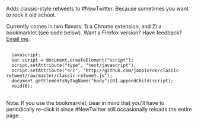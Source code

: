 Adds classic-style retweets to #NewTwitter. Because sometimes you want to rock it old school.

Currently comes in two flavors: 1) a Chrome extension, and 2) a bookmarklet (see code below). Want a Firefox version? Have feedback? <a href="mailto:jonpierce+classic-retweet@gmail.com?subject=Classic Retweet">Email me</a>.

<pre>
<code>
  javascript:
  var script = document.createElement("script");
  script.setAttribute("type", "text/javascript");
  script.setAttribute("src", "http://github.com/jonpierce/classic-retweet/raw/master/classic-retweet.js");
  document.getElementsByTagName("body")[0].appendChild(script);
  void(0);
</code>
</pre>

Note: If you use the bookmarklet, bear in mind that you'll have to periodically re-click it since #NewTwitter still occasionally reloads the entire page.